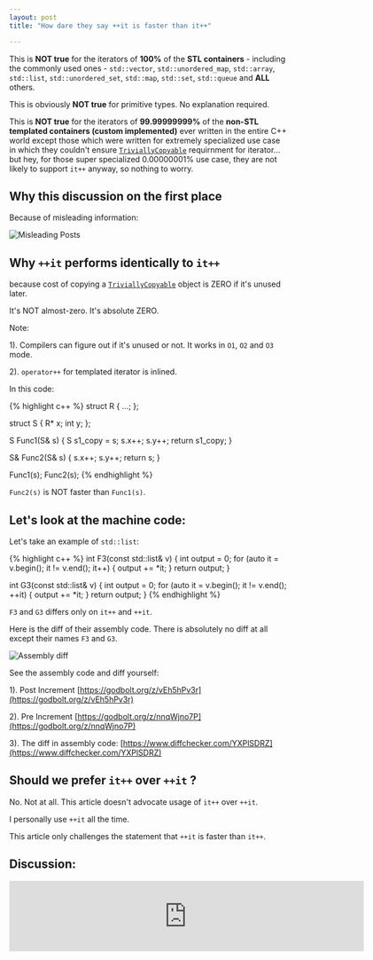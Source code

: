 ```yaml
---
layout: post
title: "How dare they say ++it is faster than it++"

---
```


This is **NOT true** for the iterators of **100%** of the **STL containers** - including the commonly used ones - `std::vector`,    `std::unordered_map`,    `std::array`,   `std::list`,   `std::unordered_set`,   `std::map`,   `std::set`,   `std::queue` and **ALL** others.

This is obviously **NOT true** for primitive types. No explanation required.

This is **NOT true** for the iterators of **99.99999999%** of the **non-STL templated containers (custom implemented)** ever written in the entire C++ world except those which were written for extremely specialized use case in which they couldn't ensure [`TriviallyCopyable`](https://en.cppreference.com/w/cpp/named_req/TriviallyCopyable) requirnment for iterator... but hey, for those super specialized 0.00000001% use case, they are not likely to support `it++` anyway, so nothing to worry.


## Why this discussion on the first place

Because of misleading information:

![Misleading Posts]({{site.baseurl}}/images/pre_increment/misleading_post_stamped_resize1.png "Misleading Posts")

## Why `++it` performs identically to `it++`

because cost of copying a [`TriviallyCopyable`](https://en.cppreference.com/w/cpp/named_req/TriviallyCopyable) object is ZERO if it's unused later.

It's NOT almost-zero. It's absolute ZERO.

Note:

1). Compilers can figure out if it's unused or not. It works in `O1`, `O2` and `O3` mode.

2). `operator++` for templated iterator is inlined.

In this code:

{% highlight c++ %}
struct R {
  ...;
};

struct S {
  R* x;
  int y;
};

S Func1(S& s) {
  S s1_copy = s;
  s.x++;
  s.y++;
  return s1_copy;
}

S& Func2(S& s) {
  s.x++;
  s.y++;
  return s;
}

Func1(s);
Func2(s);
{% endhighlight %}


`Func2(s)` is NOT faster than `Func1(s)`.

## Let's look at the machine code:

Let's take an example of `std::list`:

{% highlight c++ %}
int F3(const std::list<int>& v) {
    int output = 0;
    for (auto it = v.begin(); it != v.end(); it++) {
        output += *it;
    }
    return output;
}

int G3(const std::list<int>& v) {
    int output = 0;
    for (auto it = v.begin(); it != v.end(); ++it) {
        output += *it;
    }
    return output;
}
{% endhighlight %}


`F3` and `G3` differs only on `it++` and `++it`.

Here is the diff of their assembly code. There is absolutely no diff at all except their names `F3` and `G3`.

![Assembly diff]({{site.baseurl}}/images/pre_increment/std_list_pre_increment_diff.png "Assembly diff")

See the assembly code and diff yourself:

1). Post Increment [https://godbolt.org/z/vEh5hPv3r](https://godbolt.org/z/vEh5hPv3r)

2). Pre Increment [https://godbolt.org/z/nnqWjno7P](https://godbolt.org/z/nnqWjno7P)

3). The diff in assembly code: [https://www.diffchecker.com/YXPlSDRZ](https://www.diffchecker.com/YXPlSDRZ)


## Should we prefer `it++` over `++it` ?

No. Not at all. This article doesn't advocate usage of `it++` over `++it`.

I personally use `++it` all the time.

This article only challenges the statement that `++it` is faster than `it++`.


## Discussion:

<iframe id="reddit-embed" src="https://www.redditmedia.com/r/cpp/comments/v2u0ld/how_dare_they_say_it_is_faster_than_it/?ref_source=embed&amp;ref=share&amp;embed=true" sandbox="allow-scripts allow-same-origin allow-popups" style="border: none;" height="127" width="640" scrolling="no"></iframe>

